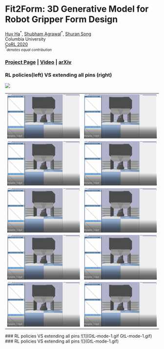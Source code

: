 # Fit2Form: 3D Generative Model for Robot Gripper Form Design
[Huy Ha](https://www.haquochuy.com/)<sup>\*</sup>,
[Shubham Agrawal](https://bit.ly/3mSuR0d)<sup>\*</sup>,
[Shuran Song](https://www.cs.columbia.edu/~shurans/)
<br>
Columbia University
<br>
[CoRL 2020](https://www.robot-learning.org/)
<br>
<small>*<sup>\*</sup>denotes equal contribution*</small>

### [Project Page](https://fit2form.cs.columbia.edu/) | [Video](https://www.youtube.com/embed/utKHP3qb1bg) | [arXiv](https://arxiv.org/abs/2011.06498)
### RL policies(left) VS extending all pins (right)
![](all-rl-2.gif)
<table>
  <tr>
    <td><img src="GtL-mode-1.gif " alt="Alt text 1" /></td>
    <td><img src="GtL-mode-1.gif" alt="Alt text 2" /></td>
  </tr>
    <tr>
    <td><img src="GtL-mode-1.gif " alt="Alt text 1" /></td>
    <td><img src="GtL-mode-1.gif" alt="Alt text 2" /></td>
  </tr>
    <tr>
    <td><img src="GtL-mode-1.gif " alt="Alt text 1" /></td>
    <td><img src="GtL-mode-1.gif" alt="Alt text 2" /></td>
  </tr>
    <tr>
    <td><img src="GtL-mode-1.gif " alt="Alt text 1" /></td>
    <td><img src="GtL-mode-1.gif" alt="Alt text 2" /></td>
  </tr>
    <tr>
    <td><img src="GtL-mode-1.gif " alt="Alt text 1" /></td>
    <td><img src="GtL-mode-1.gif" alt="Alt text 2" /></td>
  </tr>
</table>
### RL policies VS extending all pins
![1](GtL-mode-1.gif GtL-mode-1.gif)
### RL policies VS extending all pins
![](GtL-mode-1.gif)



